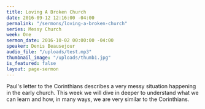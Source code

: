 ```yaml
---
title: Loving A Broken Church
date: 2016-09-12 12:16:00 -04:00
permalink: "/sermons/loving-a-broken-church"
series: Messy Church
week: One
sermon_date: 2016-10-02 00:00:00 -04:00
speaker: Denis Beausejour
audio_file: "/uploads/test.mp3"
thumbnail_image: "/uploads/thumb1.jpg"
is_featured: false
layout: page-sermon
---
```


Paul's letter to the Corinthians describes a very messy situation happening in the early church. This week we will dive in deeper to understand what we can learn and how, in many ways, we are very similar to the Corinthians. 